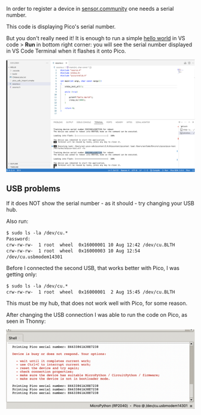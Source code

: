In order to register a device in [sensor.community](https://sensor.community/en/) one needs a serial number. 

This code is displaying Pico's serial number. 

But you don't really need it! It is enough to run a simple [hello world](../hello/source.c) in VS code > **Run** in bottom right corner: you will see the serial number displayed in VS Code Terminal when it flashes it onto Pico.

![pico flashing in VS Code](doc/serial%20number%20in%20VS%20Code%20when%20flashing.png)

USB problems
------------

If it does NOT show the serial number - as it should - try changing your USB hub. 

Also run: 
    
    $ sudo ls -la /dev/cu.*
    Password:
    crw-rw-rw-  1 root  wheel  0x16000001 10 Aug 12:42 /dev/cu.BLTH
    crw-rw-rw-  1 root  wheel  0x16000003 10 Aug 12:54 /dev/cu.usbmodem14301

Before I connected the second USB, that works better with Pico, I was getting only:

    $ sudo ls -la /dev/cu.*
    crw-rw-rw-  1 root  wheel  0x16000001  2 Aug 15:45 /dev/cu.BLTH

This must be my hub, that does not work well with Pico, for some reason. 

After changing the USB connection I was able to run the code on Pico, as seen in Thonny: 

![code running in Pico](doc/serial%20number%20code%20running%20on%20Pico%20as%20seen%20in%20Thonny.png)
